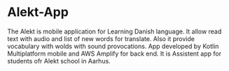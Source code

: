 # Alekt-App
The Alekt is mobile application for Learning Danish language. It allow read text with audio and list of new words for translate. Also it provide vocabulary with wolds with sound provocations. App developed by Kotlin Multiplatform mobile and AWS Amplify for back end. It is Assistent app for students ofr Alekt school in Aarhus. 
